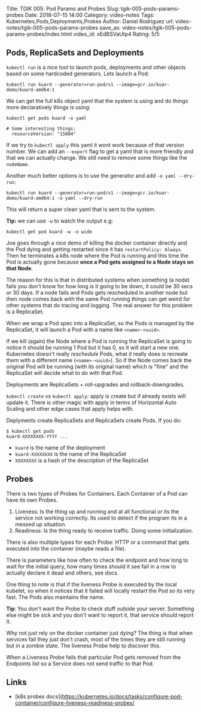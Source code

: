 Title: TGIK 005: Pod Params and Probes
Slug: tgik-005-pods-params-probes
Date: 2018-07-15 14:00
Category: video-notes
Tags: Kubernetes,Pods,Deployments,Probes
Author: Daniel Rodriguez
url: video-notes/tgik-005-pods-params-probes
save_as: video-notes/tgik-005-pods-params-probes/index.html
video_id: xEdBSVaUtp4
Rating: 5/5

## Pods, ReplicaSets and Deployments

`kubectl run` is a nice tool to launch pods, deployments and other objects based on some hardcoded generators. Lets launch a Pod:

	kubectl run kuard --generator=run-pod/v1 --image=gcr.io/kuar-demo/kuard-amd64:1

We can get the full k8s object yaml that the system is using and do things more declaratively things is using:

	kubectl get pods kuard -o yaml
	
	# Some interesting things:
	  resourceVersion: "15084"

If we try to `kubectl apply` this yaml it wont work because of that version number. We can add an `--export` flag to get a yaml that is more friendly and that we can actually change. We still need to remove some things like the `nodeName`.

Another much better options is to use the generator and add `-o yaml --dry-run`:

	kubectl run kuard --generator=run-pod/v1 --image=gcr.io/kuar-demo/kuard-amd64:1 -o yaml --dry-run

This will return a super clean yaml that is sent to the system.

**Tip:** we can use `-w` to watch the output e.g:

	kubectl get pod kuard -w -o wide

Joe goes through a nice demo of killing the docker container directly and the Pod dying and getting restarted since it has `restartPolicy: Always`. Then he terminates a k8s node where the Pod is running and this time the Pod is actually gone because **once a Pod gets assigned to a Node stays on that Node**.

The reason for this is that in distributed systems when something (a node) fails you don't know for how long is it going to be down, it could be 30 secs or 30 days. If a node fails and Pods gets rescheduled in another node but then node comes back with the same Pod running things can get weird for other systems that do tracing and logging. The real answer for this problem is a ReplicaSet. 

When we wrap a Pod spec into a ReplicaSet, so the Pods is managed by the ReplicaSet, it will launch a Pod with a name like `<name>-<uuid>`.

If we kill (again) the Node where a Pod is running the ReplicaSet is going to notice it should be running 1 Pod but it has 0, so it will start a new one. Kubernetes doesn't really *reschedule* Pods, what it really does is recreate them with a different name (`<name>-<uuid>`). So if the Node comes back the original Pod will be running (with its original name) which is "fine" and the ReplicaSet will decide what to do with that Pod.

Deployments are ReplicaSets + roll-upgrades and rollback-downgrades.

`kubectl create` vs `kubectl apply`: apply is create but if already exists will update it. There is other magic with apply in terms of Horizontal Auto Scaling and other edge cases that apply helps with.

Deplyments create ReplicaSets and ReplicaSets create Pods. If you do:

	$ kubectl get pods
	kuard-XXXXXXXX-YYYY ...

- `kuard` is the name of the deployment
- `kuard-XXXXXXXX` is the name of the ReplicaSet
- `XXXXXXXX` is a hash of the description of the ReplicaSet

## Probes

There is two types of Probes for Containers. Each Container of a Pod can have its own Probes.

1. Liveness: Is the thing up and running and at all functional or its the service not working correctly. Its used to detect if the program its in a messed up situation.
2. Readiness: Is the thing ready to receive traffic. Doing some initialization.

There is also multiple types for each Probe: HTTP or a command that gets executed into the container (maybe reads a file).

There is parameters like how often to check the endpoint and how long to wait for the initial query, how many times should it see fail in a row to actually declare it dead and others, see docs.

One thing to note is that if the liveness Probe is executed by the local kubelet, so when it notices that it failed will locally restart the Pod so its very fast. The Pods also maintains the name.

**Tip**: You don't want the Probe to check stuff outside your server. Something else might be sick and you don't want to report it, that service should report it.

Why not just rely on the docker container just dying? The thing is that when services fail they just don't crash, most of the times they are still running but in a zombie state. The liveness Probe help to discover this.

When a Liveness Probe fails that particular Pod gets removed from the Endpoints list so a Service does not send traffic to that Pod.

## Links

- [k8s probes docs](https://kubernetes.io/docs/tasks/configure-pod-container/configure-liveness-readiness-probes/
